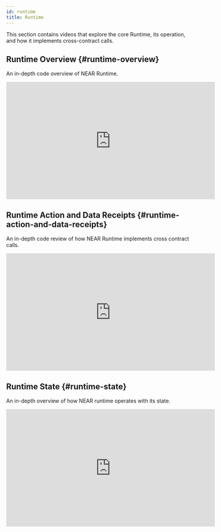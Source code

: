```yaml
---
id: runtime
title: Runtime
---
```


This section contains videos that explore the core Runtime, its operation, and how it implements cross-contract calls.

## Runtime Overview {#runtime-overview}

An in-depth code overview of NEAR Runtime.

<iframe
  width="560"
  height="315"
  src="https://www.youtube-nocookie.com/embed/Xi_8PapFCjo"
  frameborder="0"
  allow="accelerometer; autoplay; clipboard-write; encrypted-media; gyroscope; picture-in-picture"
  allowfullscreen>
</iframe>

## Runtime Action and Data Receipts {#runtime-action-and-data-receipts}

An in-depth code review of how NEAR Runtime implements cross contract calls.

<iframe
  width="560"
  height="315"
  src="https://www.youtube-nocookie.com/embed/RBb3rJGtqOE"
  frameborder="0"
  allow="accelerometer; autoplay; clipboard-write; encrypted-media; gyroscope; picture-in-picture"
  allowfullscreen>
</iframe>

## Runtime State {#runtime-state}

An in-depth overview of how NEAR runtime operates with its state.

<iframe
  width="560"
  height="315"
  src="https://www.youtube-nocookie.com/embed/JCkSNL4ie1U"
  frameborder="0"
  allow="accelerometer; autoplay; clipboard-write; encrypted-media; gyroscope; picture-in-picture"
  allowfullscreen>
</iframe>